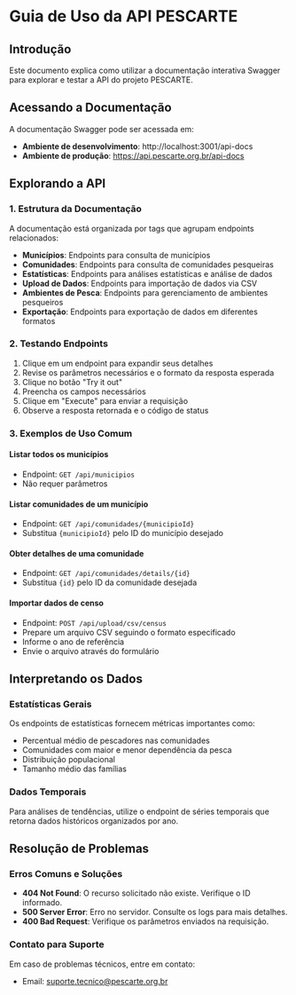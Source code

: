 # Guia de Uso da API PESCARTE

## Introdução

Este documento explica como utilizar a documentação interativa Swagger para explorar e testar a API do projeto PESCARTE.

## Acessando a Documentação

A documentação Swagger pode ser acessada em:
- **Ambiente de desenvolvimento**: http://localhost:3001/api-docs
- **Ambiente de produção**: https://api.pescarte.org.br/api-docs

## Explorando a API

### 1. Estrutura da Documentação

A documentação está organizada por tags que agrupam endpoints relacionados:
- **Municípios**: Endpoints para consulta de municípios
- **Comunidades**: Endpoints para consulta de comunidades pesqueiras
- **Estatísticas**: Endpoints para análises estatísticas e análise de dados
- **Upload de Dados**: Endpoints para importação de dados via CSV
- **Ambientes de Pesca**: Endpoints para gerenciamento de ambientes pesqueiros
- **Exportação**: Endpoints para exportação de dados em diferentes formatos

### 2. Testando Endpoints

1. Clique em um endpoint para expandir seus detalhes
2. Revise os parâmetros necessários e o formato da resposta esperada
3. Clique no botão "Try it out"
4. Preencha os campos necessários
5. Clique em "Execute" para enviar a requisição
6. Observe a resposta retornada e o código de status

### 3. Exemplos de Uso Comum

#### Listar todos os municípios
- Endpoint: `GET /api/municipios`
- Não requer parâmetros

#### Listar comunidades de um município
- Endpoint: `GET /api/comunidades/{municipioId}`
- Substitua `{municipioId}` pelo ID do município desejado

#### Obter detalhes de uma comunidade
- Endpoint: `GET /api/comunidades/details/{id}`
- Substitua `{id}` pelo ID da comunidade desejada

#### Importar dados de censo
- Endpoint: `POST /api/upload/csv/census`
- Prepare um arquivo CSV seguindo o formato especificado
- Informe o ano de referência
- Envie o arquivo através do formulário

## Interpretando os Dados

### Estatísticas Gerais
Os endpoints de estatísticas fornecem métricas importantes como:
- Percentual médio de pescadores nas comunidades
- Comunidades com maior e menor dependência da pesca
- Distribuição populacional
- Tamanho médio das famílias

### Dados Temporais
Para análises de tendências, utilize o endpoint de séries temporais que retorna dados históricos organizados por ano.

## Resolução de Problemas

### Erros Comuns e Soluções

- **404 Not Found**: O recurso solicitado não existe. Verifique o ID informado.
- **500 Server Error**: Erro no servidor. Consulte os logs para mais detalhes.
- **400 Bad Request**: Verifique os parâmetros enviados na requisição.

### Contato para Suporte

Em caso de problemas técnicos, entre em contato:
- Email: suporte.tecnico@pescarte.org.br
